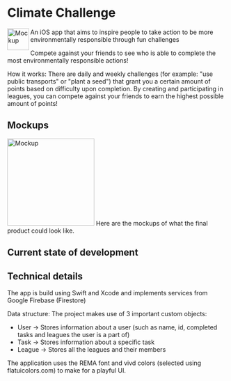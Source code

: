 # Climate Challenge
<img align="left" width="50" alt="Mockup" src="https://user-images.githubusercontent.com/59290941/191536387-7896e599-a48e-40b8-898d-f0b16944c461.png">
An iOS app that aims to inspire people to take action to be more environmentally responsible through fun challenges

Compete against your friends to see who is able to complete the most environmentally responsible actions!

How it works:
There are daily and weekly challenges (for example: "use public transports" or "plant a seed") that grant you a certain amount of points based on difficulty upon completion. By creating and participating in leagues, you can compete against your friends to earn the highest possible amount of points!

## Mockups
<img width="200" alt="Mockup" src="https://user-images.githubusercontent.com/59290941/191535077-5d33d7a4-7f00-408a-80c1-6e337294a59a.png">
Here are the mockups of what the final product could look like.

## Current state of development


## Technical details
The app is build using Swift and Xcode and implements services from Google Firebase (Firestore)

Data structure: 
The project makes use of 3 important custom objects: 
- User -> Stores information about a user (such as name, id, completed tasks and leagues the user is a part of)
- Task -> Stores information about a specific task
- League -> Stores all the leagues and their members

The application uses the REMA font and vivd colors (selected using flatuicolors.com) to make for a playful UI.

